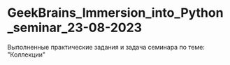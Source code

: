 # GeekBrains_Immersion_into_Python_seminar_23-08-2023
Выполненные практические задания и задача семинара по теме: "Коллекции"
